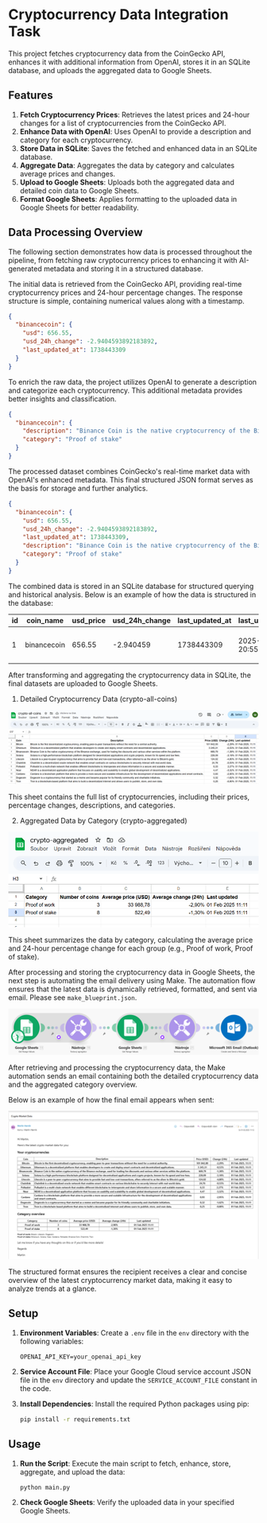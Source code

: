 # Cryptocurrency Data Integration Task

This project fetches cryptocurrency data from the CoinGecko API, enhances it with additional information from OpenAI, stores it in an SQLite database, and uploads the aggregated data to Google Sheets.

## Features

1. **Fetch Cryptocurrency Prices**: Retrieves the latest prices and 24-hour changes for a list of cryptocurrencies from the CoinGecko API.
2. **Enhance Data with OpenAI**: Uses OpenAI to provide a description and category for each cryptocurrency.
3. **Store Data in SQLite**: Saves the fetched and enhanced data in an SQLite database.
4. **Aggregate Data**: Aggregates the data by category and calculates average prices and changes.
5. **Upload to Google Sheets**: Uploads both the aggregated data and detailed coin data to Google Sheets.
6. **Format Google Sheets**: Applies formatting to the uploaded data in Google Sheets for better readability.


## Data Processing Overview

The following section demonstrates how data is processed throughout the pipeline, from fetching raw cryptocurrency prices to enhancing it with AI-generated metadata and storing it in a structured database.

The initial data is retrieved from the CoinGecko API, providing real-time cryptocurrency prices and 24-hour percentage changes. The response structure is simple, containing numerical values along with a timestamp.

```json
{
  "binancecoin": {
    "usd": 656.55,
    "usd_24h_change": -2.9404593892183892,
    "last_updated_at": 1738443309
  }
}
  ```
To enrich the raw data, the project utilizes OpenAI to generate a description and categorize each cryptocurrency. This additional metadata provides better insights and classification.

  ```json
{
    "binancecoin": {
      "description": "Binance Coin is the native cryptocurrency of the Binance exchange, used for trading fee discounts and various applications within the Binance ecosystem.",
      "category": "Proof of stake"
    }
}
  ```
The processed dataset combines CoinGecko's real-time market data with OpenAI's enhanced metadata. This final structured JSON format serves as the basis for storage and further analytics.

```json
{
  "binancecoin": {
    "usd": 656.55,
    "usd_24h_change": -2.9404593892183892,
    "last_updated_at": 1738443309,
    "description": "Binance Coin is the native cryptocurrency of the Binance exchange, used for trading fee discounts and various applications within the Binance ecosystem.",
    "category": "Proof of stake"
  }
}
```
The combined data is stored in an SQLite database for structured querying and historical analysis. Below is an example of how the data is structured in the database:

| id  | coin_name   | usd_price | usd_24h_change | last_updated_at | last_updated_dt       | description                                               | category       |
|----|------------|-----------|----------------|-----------------|----------------------|-----------------------------------------------------------|---------------|
| 1  | binancecoin | 656.55    | -2.940459      | 1738443309      | 2025-02-01 20:55:09 | Binance Coin is the native cryptocurrency of t...        | Proof of stake |

After transforming and aggregating the cryptocurrency data in SQLite, the final datasets are uploaded to Google Sheets.

1. Detailed Cryptocurrency Data (crypto-all-coins)

![all crypto](crypto-all-coins.png)


This sheet contains the full list of cryptocurrencies, including their prices, percentage changes, descriptions, and categories.

2. Aggregated Data by Category (crypto-aggregated)

![crypto aggregated](crypto-aggregated.png)

This sheet summarizes the data by category, calculating the average price and 24-hour percentage change for each group (e.g., Proof of work, Proof of stake).

After processing and storing the cryptocurrency data in Google Sheets, the next step is automating the email delivery using Make. The automation flow ensures that the latest data is dynamically retrieved, formatted, and sent via email. Please see `make_blueprint.json`.

![crypto aggregated](make.png)

After retrieving and processing the cryptocurrency data, the Make automation sends an email containing both the detailed cryptocurrency data and the aggregated category overview.

Below is an example of how the final email appears when sent:

![crypto aggregated](outlook.png)

The structured format ensures the recipient receives a clear and concise overview of the latest cryptocurrency market data, making it easy to analyze trends at a glance.


## Setup

1. **Environment Variables**: Create a `.env` file in the `env` directory with the following variables:
    ```
    OPENAI_API_KEY=your_openai_api_key
    ```

2. **Service Account File**: Place your Google Cloud service account JSON file in the `env` directory and update the `SERVICE_ACCOUNT_FILE` constant in the code.

3. **Install Dependencies**: Install the required Python packages using pip:
    ```bash
    pip install -r requirements.txt
    ```

## Usage

1. **Run the Script**: Execute the main script to fetch, enhance, store, aggregate, and upload the data:
    ```bash
    python main.py
    ```

2. **Check Google Sheets**: Verify the uploaded data in your specified Google Sheets.